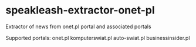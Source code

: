 # speakleash-extractor-onet-pl
Extractor of news from onet.pl portal and associated portals

Supported portals:
onet.pl
komputerswiat.pl
auto-swiat.pl
businessinsider.pl
